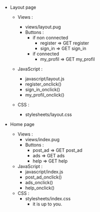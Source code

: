 
- Layout page
  - Views :
    - views/layout.pug
    - Buttons :
      - if non connected
        - register => GET register
        - sign_in => GET sign_in
      - if connected
        - my_profil => GET my_profil
  - JavaScript :
    - javascript/layout.js
    - register_onclick()
    - sign_in_onclick()
    - my_profil_onclick()

  - CSS :
    - stylesheets/layout.css

- Home page
  - Views :
    - views/index.pug
    - Buttons :
      - post_ad => GET post_ad
      - ads => GET ads
      - help => GET help
  - JavaScript :
    - javascript/index.js
    - post_ad_onclick()
    - ads_onclick()
    - help_onclick()
  - CSS :
    - stylesheets/index.css
      - it is up to you.
